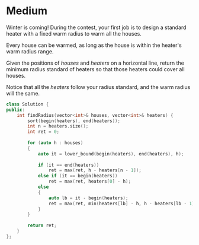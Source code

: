 # Medium

Winter is coming! During the contest, your first job is to design a standard heater with a fixed warm radius to warm all the houses.

Every house can be warmed, as long as the house is within the heater's warm radius range.

Given the positions of $houses$ and $heaters$ on a horizontal line, return the minimum radius standard of heaters so that those heaters could cover all houses.

Notice that all the $heaters$ follow your radius standard, and the warm radius will the same.

```cpp
class Solution {
public:
    int findRadius(vector<int>& houses, vector<int>& heaters) {
        sort(begin(heaters), end(heaters));
        int n = heaters.size();
        int ret = 0;
        
        for (auto h : houses)
        {
            auto it = lower_bound(begin(heaters), end(heaters), h);
            
            if (it == end(heaters))
                ret = max(ret, h - heaters[n - 1]);
            else if (it == begin(heaters))
                ret = max(ret, heaters[0] - h);
            else
            {
                auto lb = it - begin(heaters);
                ret = max(ret, min(heaters[lb] - h, h - heaters[lb - 1]));
            }
        }
        
        return ret;
    }
};
```
